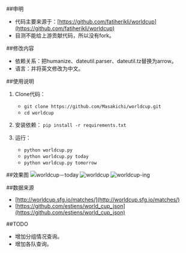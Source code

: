 ##申明
* 代码主要来源于：[https://github.com/fatiherikli/worldcup](https://github.com/fatiherikli/worldcup)
* 目测不能给上游贡献代码，所以没有fork。

##修改内容
* 依赖关系：把humanize、dateutil.parser、dateutil.tz替换为arrow。
* 语言：并将英文修改为中文。

##使用说明
1. Clone代码：
    * `git clone https://github.com/Masakichi/worldcup.git`
    * `cd worldcup`

2. 安装依赖：
`pip install -r requirements.txt`

3. 运行：
    * `python worldcup.py`
    * `python worldcup.py today`
    * `python worldcup.py tomorrow`
    
##效果图
![worldcup－today](http://ww3.sinaimg.cn/large/4b31c31egw1ehlwgecf3fj20ln0h33zz.jpg)
![worldcup](http://ww1.sinaimg.cn/large/4b31c31egw1ehlwh7y31kj20ln0h30up.jpg)
![worldcup-ing](http://ww1.sinaimg.cn/large/4b31c31egw1ehmo47zvakj20ln0h3q4e.jpg)

##数据来源
* [http://worldcup.sfg.io/matches/](http://worldcup.sfg.io/matches/)
* [https://github.com/estiens/world_cup_json](https://github.com/estiens/world_cup_json)

##TODO
* 增加分组情况查询。
* 增加各队查询。